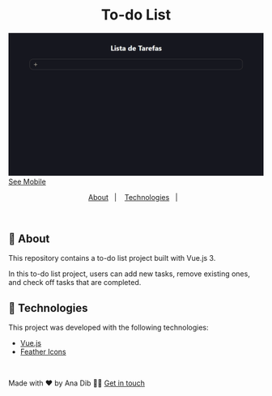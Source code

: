 <h1 align="center">
 To-do List
</h1>

![](https://github.com/anadib/to-do-list/blob/main/gifs/todolistDesktop.gif?raw=true)
[See Mobile](https://github.com/anadib/to-do-list/blob/main/gifs/todolistMobile.gif)

<p align="center">
  <a href="#page_with_curl-about">About</a>&nbsp;&nbsp;&nbsp;|&nbsp;&nbsp;&nbsp;
  <a href="#hammer-technologies">Technologies</a>&nbsp;&nbsp;&nbsp;|&nbsp;&nbsp;&nbsp;
</p>

</br>

## :page_with_curl: About

This repository contains a to-do list project built with Vue.js 3. 

In this to-do list project, users can add new tasks, remove existing ones, and check off tasks that are completed.

## :hammer: Technologies

This project was developed with the following technologies:

- [Vue.js](https://vuejs.org/guide/introduction.html)
- [Feather Icons](https://feathericons.com/)

</br>

Made with ❤️ by Ana Dib 👋🏻 [Get in touch](https://github.com/anadib)

